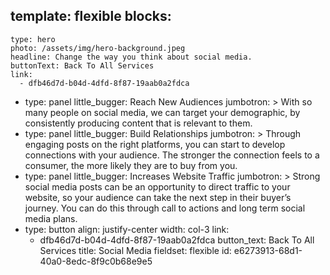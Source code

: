template: flexible
blocks:
  - 
    type: hero
    photo: /assets/img/hero-background.jpeg
    headline: Change the way you think about social media.
    buttonText: Back To All Services
    link:
      - dfb46d7d-b04d-4dfd-8f87-19aab0a2fdca
  - 
    type: panel
    little_bugger: Reach New Audiences
    jumbotron: >
      With so many people on social media, we can target your demographic, by consistently producing
      content that is relevant to them.
  - 
    type: panel
    little_bugger: Build Relationships
    jumbotron: >
      Through engaging posts on the right platforms, you can start to develop connections with your
      audience. The stronger the connection feels to a consumer, the more likely they are to buy from you.
  - 
    type: panel
    little_bugger: Increases Website Traffic
    jumbotron: >
      Strong social media posts can be an opportunity to direct traffic to your website, so your audience
      can take the next step in their buyer’s journey. You can do this through call to actions and long
      term social media plans.
  - 
    type: button
    align: justify-center
    width: col-3
    link:
      - dfb46d7d-b04d-4dfd-8f87-19aab0a2fdca
    button_text: Back To All Services
title: Social Media
fieldset: flexible
id: e6273913-68d1-40a0-8edc-8f9c0b68e9e5
